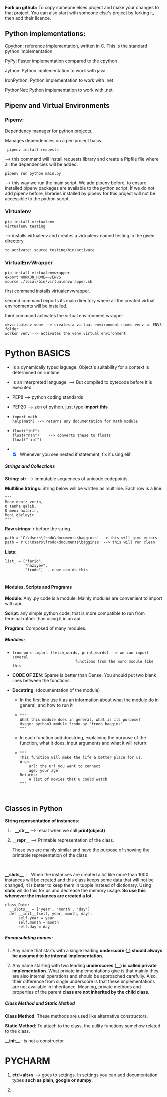 **Fork on github:** To copy someone elses project and make your changes to that project. You can also start with someone else's project by forking it, then add their licence. 

## Python implementations:

Cpython:  reference implementation, written in C. This is the standard python implementation

PyPy: Faster implementation compared to the cpython

Jython: Python implementation to work with java

IronPython: Python implementation to work with .net 

PythonNet: Python implementation to work with .net

## Pipenv and Virtual Environments

### **Pipenv**:

Dependency manager for python projects. 

Manages dependencies on a per-project basis. 

```
 pipenv install requests
```

--> this command will install requests library and create a Pipfile file where all the dependencies will be added.

```
pipenv run python main.py 
```

--> this way we run the main script. We add pipenv before, to ensure installed pipenv packages are available to the python script. İf we do not add pipenv before, libraries installed by pipenv for this project will not be accessible to the python script.

### **Virtualenv**

```
pip install virtualenv
virtualenv testing
```

--> installs virtualenv and creates a virtualenv named testing in the given directory.

```
to activate: source testing/bin/activate
```

### VirtualEnvWrapper

```
pip install virtualenvwrapper
export WORKON_HOME=~/ENVS
source ./local/bin/virtualenvwrapper.sh
```

first command installs virtualenvwrapper.

second command exports its main directory where all the created virtual environments will be installed.

third command activates the virtual environment wrapper

```
mkvirtualenv venv --> creates a virtual environment named venv in ENVS folder
workon venv --> activates the venv virtual environment
```

# Python BASICS

- Is a dynamically typed laguage. Object's suitability for a context is determined on runtime

- Is an interpreted language. --> But compiled to bytecode before it is executed

- PEP8 --> python coding standards

- PEP20 --> zen of python. just type **import this** 

- ```
  import math
  help(math) --> returns any documentation for math module
  ```

- ```
  float("inf")
  float("nan")    --> converts these to floats
  float("-inf")
  ```

- - [x] Whenever you see nested if statement, fix it using elif.

##### Strings and Collections

**String: str**  --> immutable sequences of unicode codepoints. 

**Multiline Strings**: String below will be written as multiline. Each row is a line. 

```
"""
Mene deniz verin,
O tenha qalıb,
O meni axtarır,
Meni gözleyir
"""
```

**Raw strings:** r before the string.  

```
path = 'C:\Users\frodo\documents\bagginss' --> this will give errors
path = r'C:\Users\frodo\documents\bagginss' --> this will run clean
```

**Lists:** 

```
list_ = ["farid",
         "haziyev",
         "frodo"]  --> we can do this
```

# 

#### Modules, Scripts and Programs

**Module**: Any .py code is a module. Mainly modules are convenient to import with api.

**Script**: any simple python code, that is more compatible to run from terminal rather than using it in an api.

**Program**: Composed of many modules.

##### Modules:

- ```
  from word import (fetch_words, print_words) --> we can import several 
                              functions from the word module like this
  ```

- **CODE OF ZEN**: Sparse is better than Dense. You should put two blank lines between the functions.

- **Docstring**: (documentation of the module)
  
  - In the first line use it as an information about what the module do in general, and how to run it
  
  - ```
    """
    What this module does in general, what is its purpose?
    Usage: python3 module_frodo.py "frodo baggıns"
    """
    ```
  
  - In each function add docstring, explaining the purpose of the function, what it does, input arguments and what it will return
  
  - ```
    """
    This function will make the life a better place for us.
    Args:
        url: the url you want to connect
        age: your age
    Returns:
        A list of movies that u could watch
    """
    ```

  









## Classes in Python

**String representation of instances**: 

1.   **\_\_str\_\_**  --> result when we call **print(object)** .  

2. **\_\_repr\_\_** --> Printable representation of the class. 
   
   These two are mainly similar and have the purpose of showing the printable representation of the class
   
    

**_\_slots\_\_**  :    When the instances are created a lot like more than 1000 instances will be created and this class keeps some data that will not be changed, it is better to keep them  in tupple instead of dictionary. Using __slots__ wil do this for us and decrease the memory usage. **So use this whenever the instances are created a lot**.

```
class Date:
  __slots__ = ['year', 'month', 'day']
  def __init__(self, year, month, day):
      self.year = year
      self.month = month
      self.day = day
```

##### **Encapsulating names**:

1) Any name that starts with a single leading **underscore (_) should always be assumed to be internal implementation.** 

2) Any name starting with two leading **underscores (__) is called private implementation**. What private implementations give is that mainly they are also internal operations and should be approached carefully. Also, their difference from single underscore is that these implementations are not available in inheritance. Meaning, private methods and properties of the parent **class are not inherited by the child class.**

##### Class Method and Static Method

**Class Method**: These methods are used like alternative constructors.

**Static Method**: To attach to the class, the utility functions somehow related to the class.

**\_\_init\_\_** : is not a constructor  

# PYCHARM

1. **ctrl+alt+s** --> goes to settings. In settings you can add documentation types **such as plain, google or numpy**.

2. 
